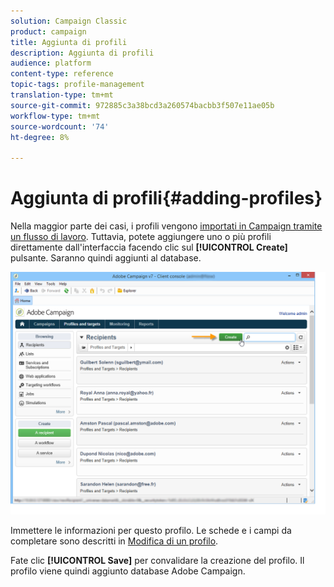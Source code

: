 ```yaml
---
solution: Campaign Classic
product: campaign
title: Aggiunta di profili
description: Aggiunta di profili
audience: platform
content-type: reference
topic-tags: profile-management
translation-type: tm+mt
source-git-commit: 972885c3a38bcd3a260574bacbb3f507e11ae05b
workflow-type: tm+mt
source-wordcount: '74'
ht-degree: 8%

---
```



# Aggiunta di profili{#adding-profiles}

Nella maggior parte dei casi, i profili vengono [importati in Campaign tramite un flusso di lavoro](../../workflow/using/importing-data.md). Tuttavia, potete aggiungere uno o più profili direttamente dall&#39;interfaccia facendo clic sul **[!UICONTROL Create]** pulsante. Saranno quindi aggiunti al database.

![](assets/s_ncs_user_profile_add.png)

Immettere le informazioni per questo profilo. Le schede e i campi da completare sono descritti in [Modifica di un profilo](../../platform/using/editing-a-profile.md).

Fate clic **[!UICONTROL Save]** per convalidare la creazione del profilo. Il profilo viene quindi aggiunto  database Adobe Campaign.
